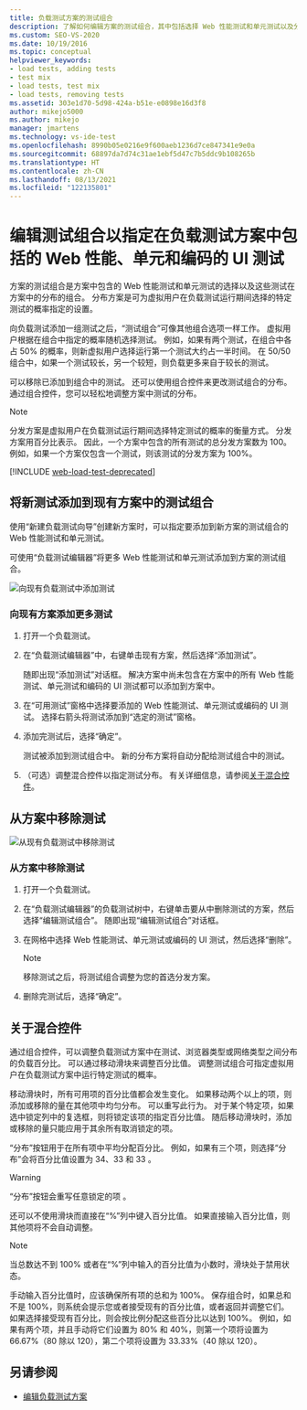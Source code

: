 ```yaml
---
title: 负载测试方案的测试组合
description: 了解如何编辑方案的测试组合，其中包括选择 Web 性能测试和单元测试以及分步这些测试。
ms.custom: SEO-VS-2020
ms.date: 10/19/2016
ms.topic: conceptual
helpviewer_keywords:
- load tests, adding tests
- test mix
- load tests, test mix
- load tests, removing tests
ms.assetid: 303e1d70-5d98-424a-b51e-e0898e16d3f8
author: mikejo5000
ms.author: mikejo
manager: jmartens
ms.technology: vs-ide-test
ms.openlocfilehash: 8990b05e0216e9f600aeb1236d7ce847341e9e0a
ms.sourcegitcommit: 68897da7d74c31ae1ebf5d47c7b5ddc9b108265b
ms.translationtype: HT
ms.contentlocale: zh-CN
ms.lasthandoff: 08/13/2021
ms.locfileid: "122135801"
---
```

# <a name="edit-the-test-mix-to-specify-which-web-performance-unit-and-coded-ui-tests-to-include-in-a-load-test-scenario"></a>编辑测试组合以指定在负载测试方案中包括的 Web 性能、单元和编码的 UI 测试

方案的测试组合是方案中包含的 Web 性能测试和单元测试的选择以及这些测试在方案中的分布的组合。 分布方案是可为虚拟用户在负载测试运行期间选择的特定测试的概率指定的设置。

向负载测试添加一组测试之后，“测试组合”可像其他组合选项一样工作。 虚拟用户根据在组合中指定的概率随机选择测试。 例如，如果有两个测试，在组合中各占 50% 的概率，则新虚拟用户选择运行第一个测试大约占一半时间。 在 50/50 组合中，如果一个测试较长，另一个较短，则负载更多来自于较长的测试。

可以移除已添加到组合中的测试。 还可以使用组合控件来更改测试组合的分布。 通过组合控件，您可以轻松地调整方案中测试的分布。

> [!NOTE]
> 分发方案是虚拟用户在负载测试运行期间选择特定测试的概率的衡量方式。 分发方案用百分比表示。 因此，一个方案中包含的所有测试的总分发方案数为 100。 例如，如果一个方案仅包含一个测试，则该测试的分发方案为 100%。

[!INCLUDE [web-load-test-deprecated](includes/web-load-test-deprecated.md)]

## <a name="add-new-tests-to-a-test-mix-in-an-existing-scenario"></a>将新测试添加到现有方案中的测试组合

使用“新建负载测试向导”创建新方案时，可以指定要添加到新方案的测试组合的 Web 性能测试和单元测试。

可使用“负载测试编辑器”将更多 Web 性能测试和单元测试添加到方案的测试组合。

![向现有负载测试中添加测试](../test/media/ltest_addingtests.png)

### <a name="to-add-more-tests-to-an-existing-scenario"></a>向现有方案添加更多测试

1. 打开一个负载测试。

2. 在“负载测试编辑器”中，右键单击现有方案，然后选择“添加测试”。

     随即出现“添加测试”对话框。 解决方案中尚未包含在方案中的所有 Web 性能测试、单元测试和编码的 UI 测试都可以添加到方案中。

3. 在“可用测试”窗格中选择要添加的 Web 性能测试、单元测试或编码的 UI 测试。 选择右箭头将测试添加到“选定的测试”窗格。

4. 添加完测试后，选择“确定”。

     测试被添加到测试组合中。 新的分布方案将自动分配给测试组合中的测试。

5. （可选）调整混合控件以指定测试分布。 有关详细信息，请参阅[关于混合控件](../test/edit-the-test-mix-to-specify-which-web-browsers-types-in-a-load-test-scenario.md)。

## <a name="remove-tests-from-a-scenario"></a>从方案中移除测试
![从现有负载测试中移除测试](../test/media/ltest_removetest.png)

### <a name="to-remove-tests-from-a-scenario"></a>从方案中移除测试

1. 打开一个负载测试。

2. 在“负载测试编辑器”的负载测试树中，右键单击要从中删除测试的方案，然后选择“编辑测试组合”。 随即出现“编辑测试组合”对话框。

3. 在网格中选择 Web 性能测试、单元测试或编码的 UI 测试，然后选择“删除”。

    > [!NOTE]
    > 移除测试之后，将测试组合调整为您的首选分发方案。

4. 删除完测试后，选择“确定”。

## <a name="about-the-mix-control"></a><a name="EditingTestMixAboutMixControl"></a>关于混合控件
通过组合控件，可以调整负载测试方案中在测试、浏览器类型或网络类型之间分布的负载百分比。 可以通过移动滑块来调整百分比值。 调整测试组合可指定虚拟用户在负载测试方案中运行特定测试的概率。

移动滑块时，所有可用项的百分比值都会发生变化。 如果移动两个以上的项，则添加或移除的量在其他项中均匀分布。 可以重写此行为。 对于某个特定项，如果选中锁定列中的复选框，则将锁定该项的指定百分比值。 随后移动滑块时，添加或移除的量只能应用于其余所有取消锁定的项。

“分布”按钮用于在所有项中平均分配百分比。 例如，如果有三个项，则选择“分布”会将百分比值设置为 34、33 和 33  。

> [!WARNING]
> “分布”按钮会重写任意锁定的项  。

还可以不使用滑块而直接在“%”列中键入百分比值。 如果直接输入百分比值，则其他项将不会自动调整。

> [!NOTE]
> 当总数达不到 100% 或者在“%”列中输入的百分比值为小数时，滑块处于禁用状态。

手动输入百分比值时，应该确保所有项的总和为 100%。 保存组合时，如果总和不是 100%，则系统会提示您或者接受现有的百分比值，或者返回并调整它们。 如果选择接受现有百分比，则会按比例分配这些百分比以达到 100%。  例如，如果有两个项，并且手动将它们设置为 80% 和 40%，则第一个项将设置为 66.67%（80 除以 120），第二个项将设置为 33.33%（40 除以 120）。

## <a name="see-also"></a>另请参阅

- [编辑负载测试方案](../test/edit-load-test-scenarios.md)
